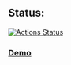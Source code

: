 ## Status:
[![Actions Status](https://github.com/Igoryahaha/frontend-project-12/workflows/hexlet-check/badge.svg)](https://github.com/Igoryahaha/frontend-project-12/actions)


### [Demo](https://frontend-project-12-production-012a.up.railway.app/)
